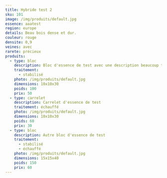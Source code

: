```yaml
---
title: Hybride test 2
sku: 101
image: /img/produits/default.jpg
essence: aaatest
region: europe
details: Beau bois dense et dur.
couleur: rouge
densite: 0,9
veines: avec
rarete: précieux
produits:
  - type: bloc
    description: Bloc d'essence de test avec une description beaucoup trop longue pour le tableau
    traitement: 
      - stabilisé
    photo: /img/produits/default.jpg
    dimensions: 10x10x30
    poids: 100
    prix: 50
  - type: carrelet
    description: Carrelet d'essence de test
    traitement: échauffé
    photo: /img/produits/default.jpg
    dimensions: 10x10x30
    poids: 60
    prix: 30
  - type: bloc
    description: Autre bloc d'essence de test
    traitement: 
      - stabilisé
      - échauffé
    photo: /img/produits/default.jpg
    dimensions: 15x15x40
    poids: 150
    prix: 60
---
```

